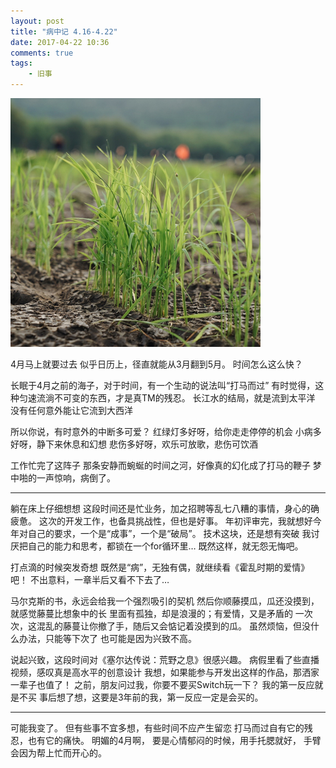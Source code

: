 ```yaml
---
layout: post
title: "病中记 4.16-4.22"
date: 2017-04-22 10:36
comments: true
tags: 
	- 旧事
---
```


<p><img src="/assets/blogImg/diary-22.jpg" alt="摄于清明" width="400"></p>

4月马上就要过去
似乎日历上，径直就能从3月翻到5月。
时间怎么这么快？

长眠于4月之前的海子，对于时间，有一个生动的说法叫“打马而过”
有时觉得，这种匀速流淌不可变的东西，才是真TM的残忍。
长江水的结局，就是流到太平洋
没有任何意外能让它流到大西洋

所以你说，有时意外的中断多可爱？
红绿灯多好呀，给你走走停停的机会
小病多好呀，静下来休息和幻想
悲伤多好呀，欢乐可放歌，悲伤可饮酒

工作忙完了这阵子
那条安静而蜿蜒的时间之河，好像真的幻化成了打马的鞭子
梦中啪的一声惊响，病倒了。



-------------------

躺在床上仔细想想
这段时间还是忙业务，加之招聘等乱七八糟的事情，身心的确疲惫。
这次的开发工作，也备具挑战性，但也是好事。
年初评审完，我就想好今年对自己的要求，一个是“成事”，一个是“破局”。
技术这块，还是想有突破
我讨厌把自己的能力和思考，都锁在一个for循环里…
既然这样，就无怨无悔吧。

打点滴的时候突发奇想
既然是“病”，无独有偶，就继续看《霍乱时期的爱情》吧！
不出意料，一章半后又看不下去了…

马尔克斯的书，永远会给我一个强烈吸引的契机
然后你顺藤摸瓜，瓜还没摸到，就感觉藤蔓比想象中的长
里面有孤独，却是浪漫的；有爱情，又是矛盾的
一次次，这混乱的藤蔓让你撤了手，随后又会惦记着没摸到的瓜。
虽然烦恼，但没什么办法，只能等下次了
也可能是因为兴致不高。

说起兴致，这段时间对《塞尔达传说：荒野之息》很感兴趣。
病假里看了些直播视频，感叹真是高水平的创意设计
我想，如果能参与开发出这样的作品，那洒家一辈子也值了！
之前，朋友问过我，你要不要买Switch玩一下？
我的第一反应就是不买
事后想了想，这要是3年前的我，第一反应一定是会买的。

-------------------

可能我变了。
但有些事不宜多想，有些时间不应产生留恋
打马而过自有它的残忍，也有它的痛快。
明媚的4月啊，
要是心情郁闷的时候，用手托腮就好，
手臂会因为帮上忙而开心的。